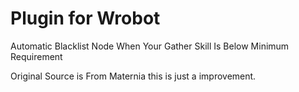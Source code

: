 # Plugin for Wrobot

Automatic Blacklist Node When Your Gather Skill Is Below Minimum Requirement

Original Source is From Maternia this is just a improvement.